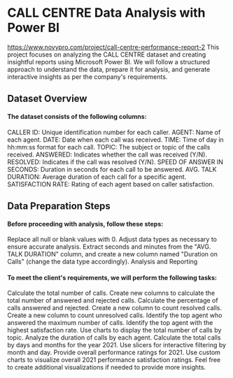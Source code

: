 # CALL CENTRE Data Analysis with Power BI
https://www.novypro.com/project/call-centre-performance-report-2
This project focuses on analyzing the CALL CENTRE dataset and creating insightful reports using Microsoft Power BI. We will follow a structured approach to understand the data, prepare it for analysis, and generate interactive insights as per the company's requirements.

## Dataset Overview
#### The dataset consists of the following columns:

CALLER ID: Unique identification number for each caller.
AGENT: Name of each agent.
DATE: Date when each call was received.
TIME: Time of day in hh:mm:ss format for each call.
TOPIC: The subject or topic of the calls received.
ANSWERED: Indicates whether the call was received (Y/N).
RESOLVED: Indicates if the call was resolved (Y/N).
SPEED OF ANSWER IN SECONDS: Duration in seconds for each call to be answered.
AVG. TALK DURATION: Average duration of each call for a specific agent.
SATISFACTION RATE: Rating of each agent based on caller satisfaction.

## Data Preparation Steps
#### Before proceeding with analysis, follow these steps:

Replace all null or blank values with 0.
Adjust data types as necessary to ensure accurate analysis.
Extract seconds and minutes from the "AVG. TALK DURATION" column, and create a new column named "Duration on Calls" (change the data type accordingly).
Analysis and Reporting

#### To meet the client's requirements, we will perform the following tasks:

Calculate the total number of calls.
Create new columns to calculate the total number of answered and rejected calls.
Calculate the percentage of calls answered and rejected.
Create a new column to count resolved calls.
Create a new column to count unresolved calls.
Identify the top agent who answered the maximum number of calls.
Identify the top agent with the highest satisfaction rate.
Use charts to display the total number of calls by topic.
Analyze the duration of calls by each agent.
Calculate the total calls by days and months for the year 2021.
Use slicers for interactive filtering by month and day.
Provide overall performance ratings for 2021.
Use custom charts to visualize overall 2021 performance satisfaction ratings.
Feel free to create additional visualizations if needed to provide more insights.
